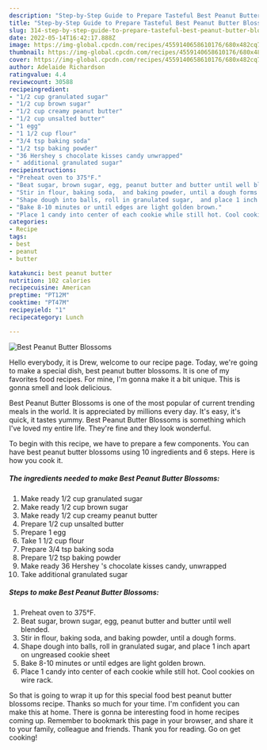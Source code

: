 ```yaml
---
description: "Step-by-Step Guide to Prepare Tasteful Best Peanut Butter Blossoms"
title: "Step-by-Step Guide to Prepare Tasteful Best Peanut Butter Blossoms"
slug: 314-step-by-step-guide-to-prepare-tasteful-best-peanut-butter-blossoms
date: 2022-05-14T16:42:17.888Z
image: https://img-global.cpcdn.com/recipes/4559140658610176/680x482cq70/best-peanut-butter-blossoms-recipe-main-photo.jpg
thumbnail: https://img-global.cpcdn.com/recipes/4559140658610176/680x482cq70/best-peanut-butter-blossoms-recipe-main-photo.jpg
cover: https://img-global.cpcdn.com/recipes/4559140658610176/680x482cq70/best-peanut-butter-blossoms-recipe-main-photo.jpg
author: Adelaide Richardson
ratingvalue: 4.4
reviewcount: 30588
recipeingredient:
- "1/2 cup granulated sugar"
- "1/2 cup brown sugar"
- "1/2 cup creamy peanut butter"
- "1/2 cup unsalted butter"
- "1 egg"
- "1 1/2 cup flour"
- "3/4 tsp baking soda"
- "1/2 tsp baking powder"
- "36 Hershey s chocolate kisses candy unwrapped"
- " additional granulated sugar"
recipeinstructions:
- "Preheat oven to 375°F."
- "Beat sugar, brown sugar, egg, peanut butter and butter until well blended."
- "Stir in flour, baking soda,  and baking powder, until a dough forms."
- "Shape dough into balls, roll in granulated sugar,  and place 1 inch apart on ungreased cookie sheet"
- "Bake 8-10 minutes or until edges are light golden brown."
- "Place 1 candy into center of each cookie while still hot. Cool cookies on wire rack."
categories:
- Recipe
tags:
- best
- peanut
- butter

katakunci: best peanut butter 
nutrition: 102 calories
recipecuisine: American
preptime: "PT12M"
cooktime: "PT47M"
recipeyield: "1"
recipecategory: Lunch

---
```



![Best Peanut Butter Blossoms](https://img-global.cpcdn.com/recipes/4559140658610176/680x482cq70/best-peanut-butter-blossoms-recipe-main-photo.jpg)

Hello everybody, it is Drew, welcome to our recipe page. Today, we're going to make a special dish, best peanut butter blossoms. It is one of my favorites food recipes. For mine, I'm gonna make it a bit unique. This is gonna smell and look delicious.



Best Peanut Butter Blossoms is one of the most popular of current trending meals in the world. It is appreciated by millions every day. It's easy, it's quick, it tastes yummy. Best Peanut Butter Blossoms is something which I've loved my entire life. They're fine and they look wonderful.


To begin with this recipe, we have to prepare a few components. You can have best peanut butter blossoms using 10 ingredients and 6 steps. Here is how you cook it.

<!--inarticleads1-->

##### The ingredients needed to make Best Peanut Butter Blossoms:

1. Make ready 1/2 cup granulated sugar
1. Make ready 1/2 cup brown sugar
1. Make ready 1/2 cup creamy peanut butter
1. Prepare 1/2 cup unsalted butter
1. Prepare 1 egg
1. Take 1 1/2 cup flour
1. Prepare 3/4 tsp baking soda
1. Prepare 1/2 tsp baking powder
1. Make ready 36 Hershey &#39;s chocolate kisses candy, unwrapped
1. Take  additional granulated sugar




<!--inarticleads2-->

##### Steps to make Best Peanut Butter Blossoms:

1. Preheat oven to 375°F.
1. Beat sugar, brown sugar, egg, peanut butter and butter until well blended.
1. Stir in flour, baking soda,  and baking powder, until a dough forms.
1. Shape dough into balls, roll in granulated sugar,  and place 1 inch apart on ungreased cookie sheet
1. Bake 8-10 minutes or until edges are light golden brown.
1. Place 1 candy into center of each cookie while still hot. Cool cookies on wire rack.




So that is going to wrap it up for this special food best peanut butter blossoms recipe. Thanks so much for your time. I'm confident you can make this at home. There is gonna be interesting food in home recipes coming up. Remember to bookmark this page in your browser, and share it to your family, colleague and friends. Thank you for reading. Go on get cooking!

